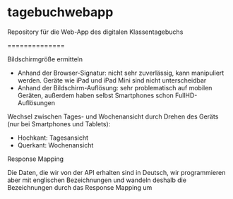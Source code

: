 tagebuchwebapp
==============

Repository für die Web-App des digitalen Klassentagebuchs

==============

Bildschirmgröße ermitteln

- Anhand der Browser-Signatur: nicht sehr zuverlässig, kann manipuliert werden. Geräte wie iPad und iPad Mini sind nicht unterscheidbar
- Anhand der Bildschirm-Auflösung: sehr problematisch auf mobilen Geräten, außerdem haben selbst Smartphones schon FullHD-Auflösungen

Wechsel zwischen Tages- und Wochenansicht durch Drehen des Geräts (nur bei Smartphones und Tablets):

- Hochkant: Tagesansicht
- Querkant: Wochenansicht

Response Mapping

Die Daten, die wir von der API erhalten sind in Deutsch, wir programmieren aber mit englischen Bezeichnungen und wandeln deshalb die Bezeichnungen durch das Response Mapping um